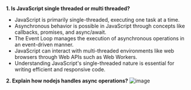 **1. Is JavaScript single threaded or multi threaded?**
  - JavaScript is primarily single-threaded, executing one task at a time.
  - Asynchronous behavior is possible in JavaScript through concepts like callbacks, promises, and async/await.
  - The Event Loop manages the execution of asynchronous operations in an event-driven manner.
  - JavaScript can interact with multi-threaded environments like web browsers through Web APIs such as Web Workers.
  - Understanding JavaScript's single-threaded nature is essential for writing efficient and responsive code.
    
**2. Explain how nodejs handles async operations?**
    ![image](https://github.com/Malong11-007/JS-interview-questions/assets/40298510/2493a28c-0f6a-49ac-b1da-f484ead37352)
